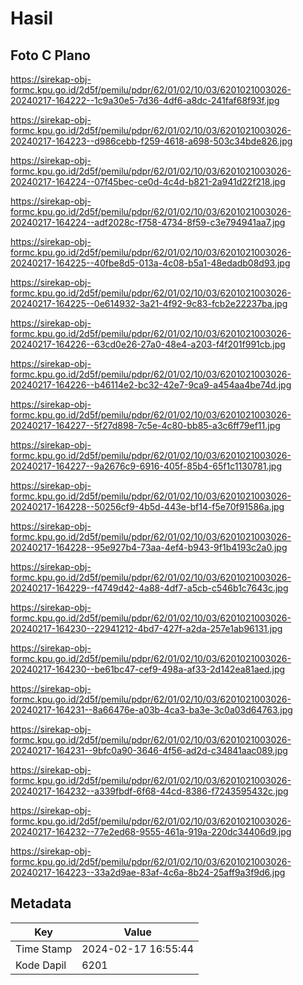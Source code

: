# Hasil

## Foto C Plano

https://sirekap-obj-formc.kpu.go.id/2d5f/pemilu/pdpr/62/01/02/10/03/6201021003026-20240217-164222--1c9a30e5-7d36-4df6-a8dc-241faf68f93f.jpg

https://sirekap-obj-formc.kpu.go.id/2d5f/pemilu/pdpr/62/01/02/10/03/6201021003026-20240217-164223--d986cebb-f259-4618-a698-503c34bde826.jpg

https://sirekap-obj-formc.kpu.go.id/2d5f/pemilu/pdpr/62/01/02/10/03/6201021003026-20240217-164224--07f45bec-ce0d-4c4d-b821-2a941d22f218.jpg

https://sirekap-obj-formc.kpu.go.id/2d5f/pemilu/pdpr/62/01/02/10/03/6201021003026-20240217-164224--adf2028c-f758-4734-8f59-c3e794941aa7.jpg

https://sirekap-obj-formc.kpu.go.id/2d5f/pemilu/pdpr/62/01/02/10/03/6201021003026-20240217-164225--40fbe8d5-013a-4c08-b5a1-48edadb08d93.jpg

https://sirekap-obj-formc.kpu.go.id/2d5f/pemilu/pdpr/62/01/02/10/03/6201021003026-20240217-164225--0e614932-3a21-4f92-9c83-fcb2e22237ba.jpg

https://sirekap-obj-formc.kpu.go.id/2d5f/pemilu/pdpr/62/01/02/10/03/6201021003026-20240217-164226--63cd0e26-27a0-48e4-a203-f4f201f991cb.jpg

https://sirekap-obj-formc.kpu.go.id/2d5f/pemilu/pdpr/62/01/02/10/03/6201021003026-20240217-164226--b46114e2-bc32-42e7-9ca9-a454aa4be74d.jpg

https://sirekap-obj-formc.kpu.go.id/2d5f/pemilu/pdpr/62/01/02/10/03/6201021003026-20240217-164227--5f27d898-7c5e-4c80-bb85-a3c6ff79ef11.jpg

https://sirekap-obj-formc.kpu.go.id/2d5f/pemilu/pdpr/62/01/02/10/03/6201021003026-20240217-164227--9a2676c9-6916-405f-85b4-65f1c1130781.jpg

https://sirekap-obj-formc.kpu.go.id/2d5f/pemilu/pdpr/62/01/02/10/03/6201021003026-20240217-164228--50256cf9-4b5d-443e-bf14-f5e70f91586a.jpg

https://sirekap-obj-formc.kpu.go.id/2d5f/pemilu/pdpr/62/01/02/10/03/6201021003026-20240217-164228--95e927b4-73aa-4ef4-b943-9f1b4193c2a0.jpg

https://sirekap-obj-formc.kpu.go.id/2d5f/pemilu/pdpr/62/01/02/10/03/6201021003026-20240217-164229--f4749d42-4a88-4df7-a5cb-c546b1c7643c.jpg

https://sirekap-obj-formc.kpu.go.id/2d5f/pemilu/pdpr/62/01/02/10/03/6201021003026-20240217-164230--22941212-4bd7-427f-a2da-257e1ab96131.jpg

https://sirekap-obj-formc.kpu.go.id/2d5f/pemilu/pdpr/62/01/02/10/03/6201021003026-20240217-164230--be61bc47-cef9-498a-af33-2d142ea81aed.jpg

https://sirekap-obj-formc.kpu.go.id/2d5f/pemilu/pdpr/62/01/02/10/03/6201021003026-20240217-164231--8a66476e-a03b-4ca3-ba3e-3c0a03d64763.jpg

https://sirekap-obj-formc.kpu.go.id/2d5f/pemilu/pdpr/62/01/02/10/03/6201021003026-20240217-164231--9bfc0a90-3646-4f56-ad2d-c34841aac089.jpg

https://sirekap-obj-formc.kpu.go.id/2d5f/pemilu/pdpr/62/01/02/10/03/6201021003026-20240217-164232--a339fbdf-6f68-44cd-8386-f7243595432c.jpg

https://sirekap-obj-formc.kpu.go.id/2d5f/pemilu/pdpr/62/01/02/10/03/6201021003026-20240217-164232--77e2ed68-9555-461a-919a-220dc34406d9.jpg

https://sirekap-obj-formc.kpu.go.id/2d5f/pemilu/pdpr/62/01/02/10/03/6201021003026-20240217-164223--33a2d9ae-83af-4c6a-8b24-25aff9a3f9d6.jpg


## Metadata

| Key        | Value               |
| ---------- | ------------------- |
| Time Stamp | 2024-02-17 16:55:44 |
| Kode Dapil | 6201                |




